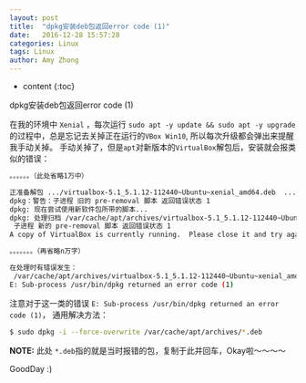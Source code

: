 ```yaml
---
layout: post
title:  "dpkg安装deb包返回error code (1)"
date:   2016-12-28 15:57:28
categories: Linux
tags: Linux
author: Amy Zhong
---
```



* content
{:toc}


dpkg安装deb包返回error code (1)




在我的环境中 `Xenial` ，每次运行 `sudo apt -y update && sudo apt -y upgrade` 的过程中，总是忘记去关掉正在运行的`VBox Win10`, 所以每次升级都会弹出来提醒我手动关掉。
手动关掉了，但是`apt`对新版本的`VirtualBox`解包后，安装就会报类似的错误：

```sh
。。。。。。（此处省略1万中）

正准备解包 .../virtualbox-5.1_5.1.12-112440~Ubuntu~xenial_amd64.deb  ...
dpkg：警告：子进程 旧的 pre-removal 脚本 返回错误状态 1
dpkg: 现在尝试使用新软件包所带的脚本...
dpkg: 处理归档 /var/cache/apt/archives/virtualbox-5.1_5.1.12-112440~Ubuntu~xenial_amd64.deb (--unpack)时出错：
 子进程 新的 pre-removal 脚本 返回错误状态 1
A copy of VirtualBox is currently running.  Please close it and try again.

。。。。。。。（再省略n万字）

在处理时有错误发生：
 /var/cache/apt/archives/virtualbox-5.1_5.1.12-112440~Ubuntu~xenial_amd64.deb
E: Sub-process /usr/bin/dpkg returned an error code (1)
```

注意对于这一类的错误 `E: Sub-process /usr/bin/dpkg returned an error code (1)`， 通用解决方法：

```sh
$ sudo dpkg -i --force-overwrite /var/cache/apt/archives/*.deb
```
**NOTE:** 此处 `*.deb`指的就是当时报错的包，复制于此并回车，Okay啦～～～～

GoodDay :)
